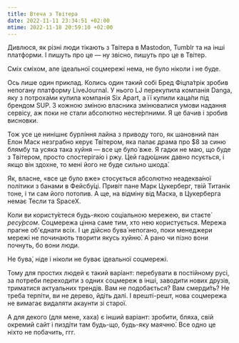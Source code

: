 ```yaml
---
title: Втеча з Твітера
date: 2022-11-11 23:34:51 +02:00
mtime: 2022-11-18 20:59:10 +02:00
---
```


Дивлюся, як різні люди тікають з Твітера в Mastodon, Tumblr та на інші платформи. І пишуть про це — ну звісно, пишуть про це в Твітер.

Сміх сміхом, але ідеальної соцмережі нема, не було ніколи і не буде.

Ось лише один приклад. Колись один такий собі Бред Фіцпа́трік зробив непогану платформу LiveJournal. У нього LJ перекупила компанія Danga, яку з потроха́ми купила компанія Six Apart, а її купили каца́пи під брендом SUP. З кожною зміною власника змінювалися умови надання сервісу, аж поки не стали абсолютно несте́рпними. Я це бачив і зробив висновки.

Тож усе це нинішнє бурлі́ння лайна з приводу того, як шановний пан Елон Маск незграбно керує Твітером, яка палає драма про $8 за синю блямбу та усяка така хуйня — все це було́ вже. Я гадки не маю, що буде з Твітером, просто спостеріга́ю і ржу. Цей гадю́шник давно псується, і якщо він здохне, то мені його не буде сильно шкода́.

Як, власне, «все це було вже» стосується абсолютно неадеква́ної політики з банами в Фейсбу́ці. Привіт пане Марк Цукерберг, твій Титанік тоне, і ти сам його потопив. А ще, на відміну від Маска, в Цукерберга немає Тесли та SpaceX.

Коли ви користу́єтеся будь-якою соціальною мережею, ви стаєте́ _ресу́рсом_. Соцмережа цінна саме тим, хто нею користується. Мережа прагне об'єднати всіх. І це дійсно бува́ непогано, поки менеджери мережі не починають творити якусь хуйню́. А рано чи пізно вони почнуть, бо вони люди.

Не бува́, ніде і ніколи не буває ідеальної соцмережі.

Тому для простих людей є такий варіант: перебувати в постійному русі, за потреби переходити з одних соцмереж в інші, заводити нових друзів, триматися актуальних трендів. Вам не подобається? Вам смерди́ть? Не треба терпіти, ви не дерево, йдіть далі. І врешті-решт, нова соцмережа не вимагає видаляти акаунти зі старої.

А для декого (для мене, хаха) є інший варіант: зробити, бляха, свій окремий сайт і пизді́ти там будь-що, будь-яку маячню́. Все одно це ніхто не побачить, ггг.
